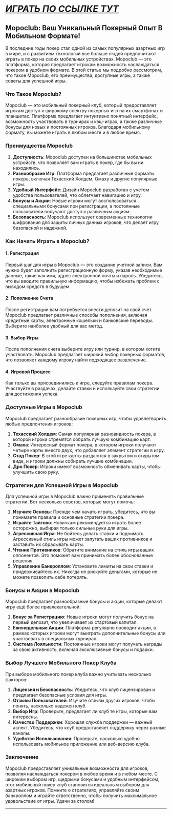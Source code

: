 # [***<u>ИГРАТЬ ПО ССЫЛКЕ ТУТ</u>***](https://playmopo.com/PKRROM)

## Mopoclub: Ваш Уникальный Покерный Опыт В Мобильном Формате!

В последние годы покер стал одной из самых популярных азартных игр в мире, и с развитием технологий все больше людей предпочитают играть в покер на своих мобильных устройствах. Mopoclub — это платформа, которая предлагает игрокам возможность наслаждаться покером в удобном формате. В этой статье мы подробно рассмотрим, что такое Mopoclub, его преимущества, доступные игры, а также советы для успешной игры.

### Что Такое Mopoclub?

Mopoclub — это мобильный покерный клуб, который предоставляет игрокам доступ к широкому спектру покерных игр на их смартфонах и планшетах. Платформа предлагает интуитивно понятный интерфейс, возможность участвовать в турнирах и кэш-играх, а также различные бонусы для новых и постоянных игроков. Благодаря мобильному формату, вы можете играть в любом месте и в любое время.

### Преимущества Mopoclub

1. **Доступность**: Mopoclub доступен на большинстве мобильных устройств, что позволяет вам играть в покер, где бы вы ни находились.
2. **Разнообразие Игр**: Платформа предлагает различные форматы покера, включая Техасский Холдем, Омаху и другие популярные игры.
3. **Удобный Интерфейс**: Дизайн Mopoclub разработан с учетом удобства пользователей, что облегчает навигацию и игру.
4. **Бонусы и Акции**: Новые игроки могут воспользоваться специальными бонусами при регистрации, а постоянные пользователи получают доступ к различным акциям.
5. **Безопасность**: Mopoclub использует современные технологии шифрования для защиты личных данных игроков, что делает игру безопасной и надежной.

### Как Начать Играть в Mopoclub?

#### 1. Регистрация

Первый шаг для игры в Mopoclub — это создание учетной записи. Вам нужно будет заполнить регистрационную форму, указав необходимые данные, такие как имя, адрес электронной почты и пароль. Убедитесь, что вы вводите правильную информацию, чтобы избежать проблем с выводом средств в будущем.

#### 2. Пополнение Счета

После регистрации вам потребуется внести депозит на свой счет. Mopoclub предлагает различные способы пополнения, включая кредитные карты, электронные кошельки и банковские переводы. Выберите наиболее удобный для вас метод.

#### 3. Выбор Игры

После пополнения счета выберите игру или турнир, в котором хотите участвовать. Mopoclub предлагает широкий выбор покерных форматов, что позволяет каждому игроку найти подходящее развлечение.

#### 4. Игровой Процесс

Как только вы присоединились к игре, следуйте правилам покера. Участвуйте в раздачах, делайте ставки и используйте свои стратегии для достижения успеха.

### Доступные Игры в Mopoclub

Mopoclub предлагает разнообразие покерных игр, чтобы удовлетворить любые предпочтения игроков:

1. **Техасский Холдем**: Самая популярная разновидность покера, в которой игроки стремятся собрать лучшую комбинацию карт.
2. **Омаха**: Интересный формат покера, в котором игроки получают четыре карты вместо двух, что добавляет элемент стратегии в игру.
3. **Стад Покер**: В этой игре карты раздаются в закрытом и открытом виде, и игроки должны собирать лучшие комбинации.
4. **Дро Покер**: Игроки имеют возможность обменивать карты, чтобы улучшить свою руку.

### Стратегии для Успешной Игры в Mopoclub

Для успешной игры в Mopoclub важно применять правильные стратегии. Вот несколько советов, которые могут помочь:

1. **Изучите Основы**: Прежде чем начать играть, убедитесь, что вы понимаете правила и основные стратегии покера.
2. **Играйте Тайтово**: Новичкам рекомендуется играть более осторожно, выбирая только сильные руки для игры.
3. **Агрессивная Игра**: Не бойтесь делать ставки и поднимать. Агрессивный стиль игры может запугать ваших противников и заставить их сбрасывать карты.
4. **Чтение Противников**: Обратите внимание на стиль игры ваших оппонентов. Это поможет вам принимать более обоснованные решения.
5. **Управление Банкроллом**: Установите лимиты на свои ставки и придерживайтесь их. Никогда не рискуйте деньгами, которые не можете позволить себе потерять.

### Бонусы и Акции в Mopoclub

Mopoclub предлагает разнообразные бонусы и акции, которые делают игру ещё более привлекательной:

1. **Бонус за Регистрацию**: Новые игроки могут получить бонус на первый депозит, что увеличивает их стартовый капитал.
2. **Еженедельные Акции**: Платформа регулярно проводит акции, в рамках которых игроки могут выиграть дополнительные бонусы или участвовать в специальных турнирах.
3. **Система Лояльности**: Постоянные игроки могут получать награды за свою активность, включая эксклюзивные бонусы и подарки.

### Выбор Лучшего Мобильного Покер Клуба

При выборе мобильного покер клуба важно учитывать несколько факторов:

1. **Лицензия и Безопасность**: Убедитесь, что клуб лицензирован и предлагает безопасные условия для игры.
2. **Отзывы Пользователей**: Изучите отзывы других игроков, чтобы понять, насколько надежен клуб.
3. **Выбор Игр**: Проверьте, предлагает ли клуб те игры, которые вам интересны.
4. **Качество Поддержки**: Хорошая служба поддержки — важный аспект. Убедитесь, что клуб предоставляет поддержку через разные каналы.
5. **Удобство Использования**: Проверьте, насколько удобно использовать мобильное приложение или веб-версию клуба.

### Заключение

Mopoclub предоставляет уникальные возможности для игроков, позволяя наслаждаться покером в любое время и в любом месте. С широким выбором игр, щедрыми бонусами и удобным интерфейсом, этот мобильный покер клуб становится идеальным выбором для азартных игроков. Помните о стратегиях, управляйте своим банкроллом и играйте ответственно, чтобы получить максимальное удовольствие от игры. Удачи за столом!

***
